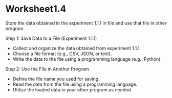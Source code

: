 # Worksheet1.4

Store the data obtained in the experiment 1.1.1 in file and use that file in other program

Step 1: Save Data to a File (Experiment 1.1.1)
* Collect and organize the data obtained from experiment 1.1.1.
* Choose a file format (e.g., CSV, JSON, or text).
* Write the data to the file using a programming language (e.g., Python).

Step 2: Use the File in Another Program
* Define the file name you used for saving.
* Read the data from the file using a programming language.
* Utilize the loaded data in your other program as needed.
